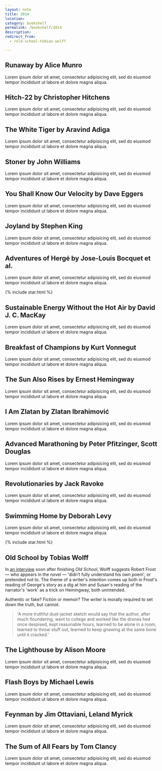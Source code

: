 ```yaml
---
layout: note
title: 2014
location: 
category: bookshelf
permalink: /bookshelf/2014
description:
redirect_from:
  - /old-school-tobias-wolff

---
```


## Runaway by Alice Munro

Lorem ipsum dolor sit amet, consectetur adipisicing elit, sed do eiusmod
tempor incididunt ut labore et dolore magna aliqua.

## Hitch-22 by Christopher Hitchens

Lorem ipsum dolor sit amet, consectetur adipisicing elit, sed do eiusmod
tempor incididunt ut labore et dolore magna aliqua.

## The White Tiger by Aravind Adiga

Lorem ipsum dolor sit amet, consectetur adipisicing elit, sed do eiusmod
tempor incididunt ut labore et dolore magna aliqua.

## Stoner by John Williams

Lorem ipsum dolor sit amet, consectetur adipisicing elit, sed do eiusmod
tempor incididunt ut labore et dolore magna aliqua.

## You Shall Know Our Velocity by Dave Eggers

Lorem ipsum dolor sit amet, consectetur adipisicing elit, sed do eiusmod
tempor incididunt ut labore et dolore magna aliqua.

## Joyland by Stephen King

Lorem ipsum dolor sit amet, consectetur adipisicing elit, sed do eiusmod
tempor incididunt ut labore et dolore magna aliqua.

## Adventures of Hergé by Jose-Louis Bocquet et al.

Lorem ipsum dolor sit amet, consectetur adipisicing elit, sed do eiusmod
tempor incididunt ut labore et dolore magna aliqua.

<aside>{% include star.html %}</aside>

## Sustainable Energy Without the Hot Air by David J. C. MacKay

Lorem ipsum dolor sit amet, consectetur adipisicing elit, sed do eiusmod
tempor incididunt ut labore et dolore magna aliqua.

## Breakfast of Champions by Kurt Vonnegut

Lorem ipsum dolor sit amet, consectetur adipisicing elit, sed do eiusmod
tempor incididunt ut labore et dolore magna aliqua.

## The Sun Also Rises by Ernest Hemingway

Lorem ipsum dolor sit amet, consectetur adipisicing elit, sed do eiusmod
tempor incididunt ut labore et dolore magna aliqua.

## I Am Zlatan by Zlatan Ibrahimović

Lorem ipsum dolor sit amet, consectetur adipisicing elit, sed do eiusmod
tempor incididunt ut labore et dolore magna aliqua.

## Advanced Marathoning by Peter Pfitzinger, Scott Douglas  

Lorem ipsum dolor sit amet, consectetur adipisicing elit, sed do eiusmod
tempor incididunt ut labore et dolore magna aliqua.

## Revolutionaries by Jack Ravoke 

Lorem ipsum dolor sit amet, consectetur adipisicing elit, sed do eiusmod
tempor incididunt ut labore et dolore magna aliqua.

## Swimming Home by Deborah Levy

Lorem ipsum dolor sit amet, consectetur adipisicing elit, sed do eiusmod
tempor incididunt ut labore et dolore magna aliqua.

<aside>{% include star.html %}</aside>

## Old School by Tobias Wolff

In [an interview][pr] soon after finishing _Old School_, Wolff suggests Robert
Frost — who appears in the novel — 'didn’t fully understand his own poem', or
pretended not to. The theme of a writer's intention comes up both in Frost's
reading of George's story as a dig at him and Susan's reading of the narrator's
'work' as a trick on Hemingway, both unintended.

Authentic or fake? Fiction or memoir? The writer is morally required to set down
the truth, but cannot.

> 'A more truthful dust-jacket sketch would say that the author, after much
> floundering, went to college and worked like the drones hed once despised, kept
> reasonable hours, learned to be alone in a room, learned to throw stuff out,
> learned to keep gnawing at the same bone until it cracked.'

[pr]: http://www.theparisreview.org/interviews/5391/the-art-of-fiction-no-183-tobias-wolff

## The Lighthouse by Alison Moore  

Lorem ipsum dolor sit amet, consectetur adipisicing elit, sed do eiusmod
tempor incididunt ut labore et dolore magna aliqua.

## Flash Boys by Michael Lewis

Lorem ipsum dolor sit amet, consectetur adipisicing elit, sed do eiusmod
tempor incididunt ut labore et dolore magna aliqua.

## Feynman by Jim Ottaviani, Leland Myrick

Lorem ipsum dolor sit amet, consectetur adipisicing elit, sed do eiusmod
tempor incididunt ut labore et dolore magna aliqua.

## The Sum of All Fears by Tom Clancy

Lorem ipsum dolor sit amet, consectetur adipisicing elit, sed do eiusmod
tempor incididunt ut labore et dolore magna aliqua.

